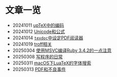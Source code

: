 
# 文章一览

* 20241011 [upTeX中的编码](20241011-uptex-encoding)
* 20241012 [Unicode和公式](20241012-unicode-math)
* 20241014 [`texdoc`中设定PDF阅读器](20241014-texdoc)
* 20241019 [troff相关](20241019-troff)
* 20250304 [使用MSVC编译Ruby 3.4.2的一点注意](20250304-msvc-ruby)
* 20250308 [写程序的日常](20250308-daily)
* 20250311 [macOS下LuaTeX的字体搜索](20250311-macOS-luatex)
* 20250313 [PDF和不良事件](20250313-pdf-ae)
